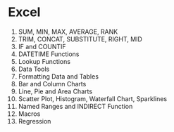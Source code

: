 # Excel

1) SUM, MIN, MAX, AVERAGE, RANK
2) TRIM, CONCAT, SUBSTITUTE, RIGHT, MID
3) IF and COUNTIF
4) DATETIME Functions
5) Lookup Functions
6) Data Tools
7) Formatting Data and Tables
8) Bar and Column Charts
9) Line, Pie and Area Charts
10) Scatter Plot, Histogram, Waterfall Chart, Sparklines
11) Named Ranges and INDIRECT Function
12) Macros
13) Regression


